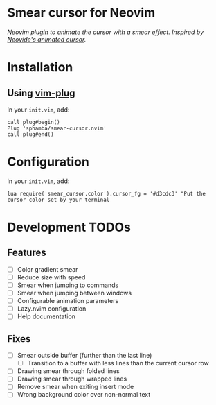 # Smear cursor for Neovim

_Neovim plugin to animate the cursor with a smear effect. Inspired by [Neovide's animated cursor](https://neovide.dev/features.html#animated-cursor)._


# Installation

## Using [vim-plug](https://github.com/junegunn/vim-plug)

In your `init.vim`, add:

```vim
call plug#begin()
Plug 'sphamba/smear-cursor.nvim'
call plug#end()
```


# Configuration

In your `init.vim`, add:
```vim
lua require('smear_cursor.color').cursor_fg = '#d3cdc3' "Put the cursor color set by your terminal
```


# Development TODOs

## Features

- [ ] Color gradient smear
- [ ] Reduce size with speed
- [ ] Smear when jumping to commands
- [ ] Smear when jumping between windows
- [ ] Configurable animation parameters
- [ ] Lazy.nvim configuration
- [ ] Help documentation

## Fixes

- [ ] Smear outside buffer (further than the last line)
  - [ ] Transition to a buffer with less lines than the current cursor row
- [ ] Drawing smear through folded lines
- [ ] Drawing smear through wrapped lines
- [ ] Remove smear when exiting insert mode
- [ ] Wrong background color over non-normal text
